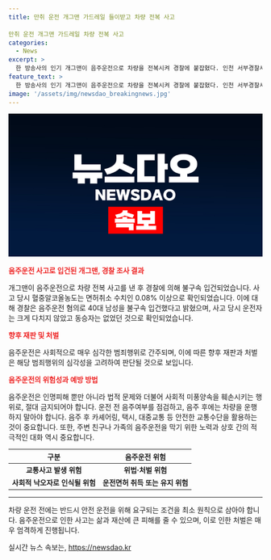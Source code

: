 ```yaml
---
title: 만취 운전 개그맨 가드레일 들이받고 차량 전복 사고

만취 운전 개그맨 가드레일 차량 전복 사고
categories:
  - News
excerpt: >
  한 방송사의 인기 개그맨이 음주운전으로 차량을 전복시켜 경찰에 붙잡혔다. 인천 서부경찰서는 40대 남성을 음주운전 혐의로 입건했다. 차량은 전복됐지만 운전자는 부상이 없었고, 동승자는 없었다. 사고 당시 남성의 혈중알코올농도는 면허취소 수치를 초과했다. 해당 개그맨은 최근 방송 활동이 줄어들고 있었으며, 다른 개그맨은 자신이 음주운전을 하지 않았다고 해명했다.
feature_text: >
  한 방송사의 인기 개그맨이 음주운전으로 차량을 전복시켜 경찰에 붙잡혔다. 인천 서부경찰서는 40대 남성을 음주운전 혐의로 입건했다. 차량은 전복됐지만 운전자는 부상이 없었고, 동승자는 없었다. 사고 당시 남성의 혈중알코올농도는 면허취소 수치를 초과했다. 해당 개그맨은 최근 방송 활동이 줄어들고 있었으며, 다른 개그맨은 자신이 음주운전을 하지 않았다고 해명했다.
image: '/assets/img/newsdao_breakingnews.jpg'
---
```


<p><img src="/assets/img/newsdao_breakingnews.jpg" alt="cryptoinkorea 속보" /></p>

<p><b><span style="color: #ee2323;">음주운전 사고로 입건된 개그맨, 경찰 조사 결과</span></b></p>

<p data-ke-size="size16">개그맨이 음주운전으로 차량 전복 사고를 낸 후 경찰에 의해 불구속 입건되었습니다. 사고 당시 혈중알코올농도는 면허취소 수치인 0.08% 이상으로 확인되었습니다. 이에 대해 경찰은 음주운전 혐의로 40대 남성을 불구속 입건했다고 밝혔으며, 사고 당시 운전자는 크게 다치지 않았고 동승자는 없었던 것으로 확인되었습니다. </p>

<p><b><span style="color: #ee2323;">향후 재판 및 처벌</span></b></p>

<p data-ke-size="size16">음주운전은 사회적으로 매우 심각한 범죄행위로 간주되며, 이에 따른 향후 재판과 처벌은 해당 범죄행위의 심각성을 고려하여 판단될 것으로 보입니다.</p>

<p><b><span style="color: #ee2323;">음주운전의 위험성과 예방 방법</span></b></p>

<p data-ke-size="size16">음주운전은 인명피해 뿐만 아니라 법적 문제와 더불어 사회적 미풍양속을 훼손시키는 행위로, 절대 금지되어야 합니다. 운전 전 음주여부를 점검하고, 음주 후에는 차량을 운행하지 말아야 합니다. 음주 후 카셰어링, 택시, 대중교통 등 안전한 교통수단을 활용하는 것이 중요합니다. 또한, 주변 친구나 가족의 음주운전을 막기 위한 노력과 상호 간의 적극적인 대화 역시 중요합니다. </p>

<table>
<thead>
    <tr>
        <th>구분</th>
        <th>음주운전 위험</th>
    </tr>
</thead>
<tbody>
    <tr>
        <td style="text-align: center; height: 17px;"><b>교통사고 발생 위험</b></td>
        <td style="text-align: center; height: 17px;"><b>위법·처벌 위험</b></td>
    </tr>
    <tr>
        <td style="text-align: center; height: 17px;"><b>사회적 낙오자로 인식될 위험</b></td>
        <td style="text-align: center; height: 17px;"><b>운전면허 취득 또는 유지 위험</b></td>
    </tr>
</tbody>
</table>

<hr>

<p data-ke-size="size16">차량 운전 전에는 반드시 안전 운전을 위해 요구되는 조건을 최소 원칙으로 삼아야 합니다. 음주운전으로 인한 사고는 삶과 재산에 큰 피해를 줄 수 있으며, 이로 인한 처벌은 매우 엄격하게 진행됩니다. </p>
실시간 뉴스 속보는, <a href="https://newsdao.kr" rel="dofollow">https://newsdao.kr</a>


